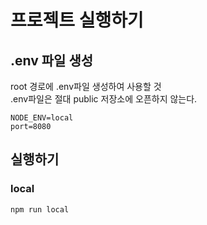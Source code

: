 # 프로젝트 실행하기
## .env 파일 생성  
root 경로에 .env파일 생성하여 사용할 것  
.env파일은 절대 public 저장소에 오픈하지 않는다.
```
NODE_ENV=local
port=8080
```
## 실행하기
### local
```shell
npm run local
```